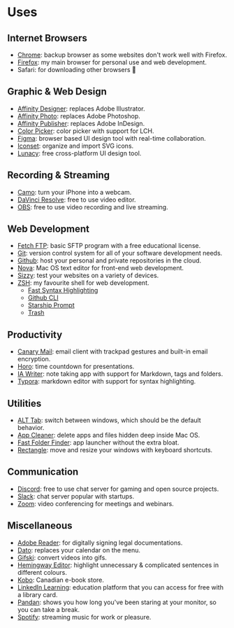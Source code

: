 # Uses

## Internet Browsers

- [Chrome](https://www.google.com/chrome/): backup browser as some websites don't work well with Firefox.
- [Firefox](https://www.mozilla.org/en-CA): my main browser for personal use and web development.
- Safari: for downloading other browsers 🤣

## Graphic & Web Design

- [Affinity Designer](https://affinity.serif.com/en-us/designer/): replaces Adobe Illustrator.
- [Affinity Photo](https://affinity.serif.com/en-us/photo/): replaces Adobe Photoshop.
- [Affinity Publisher](https://affinity.serif.com/en-us/publisher/): replaces Adobe InDesign.
- [Color Picker](https://sindresorhus.com/system-color-picker): color picker with support for LCH.
- [Figma](https://www.figma.com/): browser based UI design tool with real-time collaboration.
- [Iconset](https://iconset.io/): organize and import SVG icons.
- [Lunacy](https://icons8.com/lunacy): free cross-platform UI design tool.

## Recording & Streaming

- [Camo](https://reincubate.com/camo/): turn your iPhone into a webcam.
- [DaVinci Resolve](https://www.blackmagicdesign.com/ca/products/davinciresolve): free to use video editor.
- [OBS](https://obsproject.com/): free to use video recording and live streaming.

## Web Development

- [Fetch FTP](https://fetchsoftworks.com/): basic SFTP program with a free educational license.
- [Git](https://git-scm.com/): version control system for all of your software development needs.
- [Github](https://github.com): host your personal and private repositories in the cloud.
- [Nova](https://nova.app/): Mac OS text editor for front-end web development.
- [Sizzy](https://sizzy.co/): test your websites on a variety of devices.
- [ZSH](https://www.zsh.org/): my favourite shell for web development.
	- [Fast Syntax Highlighting](https://github.com/z-shell/F-Sy-H)
	- [Github CLI](https://cli.github.com/)
	- [Starship Prompt](https://starship.rs/)
	- [Trash](https://github.com/sindresorhus/macos-trash)

## Productivity

- [Canary Mail](https://canarymail.io/): email client with trackpad gestures and built-in email encryption.
- [Horo](https://matthewpalmer.net/horo-free-timer-mac/): time countdown for presentations.
- [IA Writer](https://ia.net/writer): note taking app with support for Markdown, tags and folders.
- [Typora](https://typora.io/): markdown editor with support for syntax highlighting.

## Utilities

- [ALT Tab](https://github.com/lwouis/alt-tab-macos): switch between windows, which should be the default behavior.
- [App Cleaner](https://freemacsoft.net/appcleaner/): delete apps and files hidden deep inside Mac OS.
- [Fast Folder Finder](https://matthewpalmer.net/fastfolderfinder/): app launcher without the extra bloat.
- [Rectangle](https://rectangleapp.com/): move and resize your windows with keyboard shortcuts.

## Communication

- [Discord](https://discord.com/): free to use chat server for gaming and open source projects.
- [Slack](https://slack.com/downloads/mac): chat server popular with startups.
- [Zoom](https://zoom.us/): video conferencing for meetings and webinars.

## Miscellaneous

- [Adobe Reader](https://get.adobe.com/ca/reader/): for digitally signing legal documentations.
- [Dato](https://sindresorhus.com/dato): replaces your calendar on the menu.
- [Gifski](https://sindresorhus.com/gifski): convert videos into gifs.
- [Hemingway Editor](https://hemingwayapp.com/): highlight unnecessary & complicated sentences in different colours.
- [Kobo](https://www.kobo.com/ca/en): Canadian e-book store.
- [LinkedIn Learning](https://www.linkedin.com/learning): education platform that you can access for free with a library card.
- [Pandan](https://sindresorhus.com/pandan): shows you how long you've been staring at your monitor, so you can take a break.
- [Spotify](https://open.spotify.com/): streaming music for work or pleasure.
